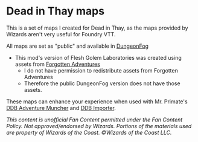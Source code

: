 # Dead in Thay maps

This is a set of maps I created for Dead in Thay, as the maps provided by
Wizards aren't very useful for Foundry VTT.

All maps are set as "public" and available in [DungeonFog](https://www.dungeonfog.com/platform/public-maps/)
- This mod's version of Flesh Golem Laboratories was created using assets from
  [Forgotten Adventures](www.forgotten-adventures.net)
	- I do not have permission to redistribute assets from Forgotten Adventures
	- Therefore the public DungeonFog version does not have those assets.

These maps can enhance your experience when used with Mr. Primate's [DDB
Adventure Muncher](https://github.com/MrPrimate/ddb-adventure-muncher) and [DDB
Importer](https://foundryvtt.com/packages/ddb-importer/).

_This content is unofficial Fan Content permitted under the Fan Content Policy.
Not approved/endorsed by Wizards. Portions of the materials used are property
of Wizards of the Coast. ©Wizards of the Coast LLC._
